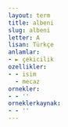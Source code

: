 ```yaml
---
layout: term
title: albeni
slug: albeni
letter: A
lisan: Türkçe
anlamlar:
- ► çekicilik
ozellikler:
- - isim
  - mecaz
ornekler:
- - ''
orneklerkaynak:
- - ''
---
```


